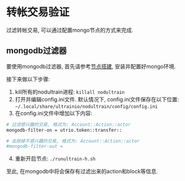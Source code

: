# 转帐交易验证

过滤转帐交易, 可以通过配置mongo节点的方式来完成.

## mongodb过滤器
要使用mongodb过滤器, 首先请参考[节点搭建](./节点搭建.md), 安装并配置好mongo环境.

接下来做以下步骤:
1. kill所有的nodultrain进程: `killall nodultrain`
2. 打开并编辑config.ini文件. 默认情况下, config.ini文件保存在以下位置: `~/.local/share/ultrainio/nodultrain/config/config.ini`
3. 在config.ini文件中增加以下内容:
```bash
# 过滤感兴趣的交易, 格式为: Account::Action::actor
mongodb-filter-on = utrio.token::transfer::

# 去除掉不感兴趣的交易, 格式为: Account::Action::actor
#mongodb-filter-out = 
```
4. 重新开启节点: `./runultrain-h.sh`

至此, 在mongodb中将会保存有过滤出来的action和block等信息.
